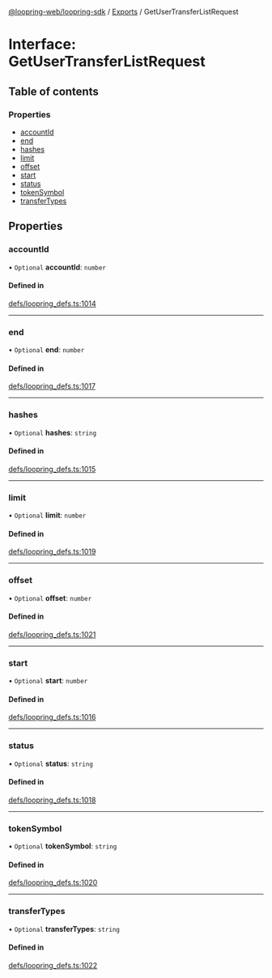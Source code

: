 [@loopring-web/loopring-sdk](../README.md) / [Exports](../modules.md) / GetUserTransferListRequest

# Interface: GetUserTransferListRequest

## Table of contents

### Properties

- [accountId](GetUserTransferListRequest.md#accountid)
- [end](GetUserTransferListRequest.md#end)
- [hashes](GetUserTransferListRequest.md#hashes)
- [limit](GetUserTransferListRequest.md#limit)
- [offset](GetUserTransferListRequest.md#offset)
- [start](GetUserTransferListRequest.md#start)
- [status](GetUserTransferListRequest.md#status)
- [tokenSymbol](GetUserTransferListRequest.md#tokensymbol)
- [transferTypes](GetUserTransferListRequest.md#transfertypes)

## Properties

### accountId

• `Optional` **accountId**: `number`

#### Defined in

[defs/loopring_defs.ts:1014](https://github.com/Loopring/loopring_sdk/blob/18accaa/src/defs/loopring_defs.ts#L1014)

___

### end

• `Optional` **end**: `number`

#### Defined in

[defs/loopring_defs.ts:1017](https://github.com/Loopring/loopring_sdk/blob/18accaa/src/defs/loopring_defs.ts#L1017)

___

### hashes

• `Optional` **hashes**: `string`

#### Defined in

[defs/loopring_defs.ts:1015](https://github.com/Loopring/loopring_sdk/blob/18accaa/src/defs/loopring_defs.ts#L1015)

___

### limit

• `Optional` **limit**: `number`

#### Defined in

[defs/loopring_defs.ts:1019](https://github.com/Loopring/loopring_sdk/blob/18accaa/src/defs/loopring_defs.ts#L1019)

___

### offset

• `Optional` **offset**: `number`

#### Defined in

[defs/loopring_defs.ts:1021](https://github.com/Loopring/loopring_sdk/blob/18accaa/src/defs/loopring_defs.ts#L1021)

___

### start

• `Optional` **start**: `number`

#### Defined in

[defs/loopring_defs.ts:1016](https://github.com/Loopring/loopring_sdk/blob/18accaa/src/defs/loopring_defs.ts#L1016)

___

### status

• `Optional` **status**: `string`

#### Defined in

[defs/loopring_defs.ts:1018](https://github.com/Loopring/loopring_sdk/blob/18accaa/src/defs/loopring_defs.ts#L1018)

___

### tokenSymbol

• `Optional` **tokenSymbol**: `string`

#### Defined in

[defs/loopring_defs.ts:1020](https://github.com/Loopring/loopring_sdk/blob/18accaa/src/defs/loopring_defs.ts#L1020)

___

### transferTypes

• `Optional` **transferTypes**: `string`

#### Defined in

[defs/loopring_defs.ts:1022](https://github.com/Loopring/loopring_sdk/blob/18accaa/src/defs/loopring_defs.ts#L1022)
